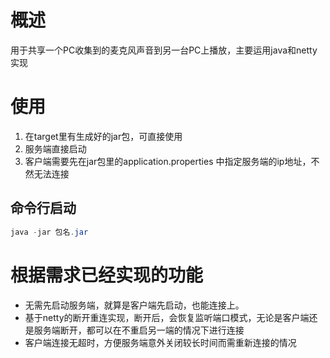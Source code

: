 # 概述
用于共享一个PC收集到的麦克风声音到另一台PC上播放，主要运用java和netty实现
# 使用
1. 在target里有生成好的jar包，可直接使用
2. 服务端直接启动
3. 客户端需要先在jar包里的application.properties 中指定服务端的ip地址，不然无法连接
## 命令行启动
```java
java -jar 包名.jar
```
# 根据需求已经实现的功能
- 无需先启动服务端，就算是客户端先启动，也能连接上。
- 基于netty的断开重连实现，断开后，会恢复监听端口模式，无论是客户端还是服务端断开，都可以在不重启另一端的情况下进行连接
- 客户端连接无超时，方便服务端意外关闭较长时间而需重新连接的情况